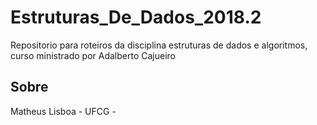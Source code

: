 # Estruturas_De_Dados_2018.2
Repositorio para roteiros da disciplina estruturas de dados e algoritmos, curso ministrado por Adalberto Cajueiro
## Sobre
 Matheus Lisboa - UFCG -
